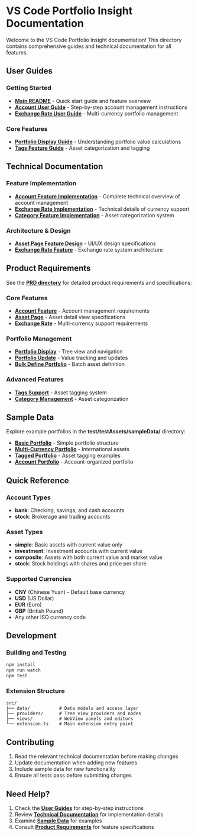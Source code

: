 # VS Code Portfolio Insight Documentation

Welcome to the VS Code Portfolio Insight documentation! This directory contains comprehensive guides and technical documentation for all features.

## User Guides

### Getting Started
- **[Main README](../README.md)** - Quick start guide and feature overview
- **[Account User Guide](AccountUserGuide.md)** - Step-by-step account management instructions
- **[Exchange Rate User Guide](ExchangeRateUserGuide.md)** - Multi-currency portfolio management

### Core Features
- **[Portfolio Display Guide](PortfolioTotalValueFeature.md)** - Understanding portfolio value calculations
- **[Tags Feature Guide](TagsFeatureImplementation.md)** - Asset categorization and tagging

## Technical Documentation

### Feature Implementation
- **[Account Feature Implementation](AccountFeatureImplementation.md)** - Complete technical overview of account management
- **[Exchange Rate Implementation](ExchangeRateImplementationSummary.md)** - Technical details of currency support
- **[Category Feature Implementation](CategoryFeatureImplementation.md)** - Asset categorization system

### Architecture & Design
- **[Asset Page Feature Design](../design/AssetPageFeatureDesign.md)** - UI/UX design specifications
- **[Exchange Rate Feature](ExchangeRateFeature.md)** - Exchange rate system architecture

## Product Requirements

See the **[PRD directory](../prd/)** for detailed product requirements and specifications:

### Core Features
- **[Account Feature](../prd/account/AccountFeature.md)** - Account management requirements
- **[Asset Page](../prd/AssetPage.md)** - Asset detail view specifications
- **[Exchange Rate](../prd/ExchangeRate.md)** - Multi-currency support requirements

### Portfolio Management
- **[Portfolio Display](../prd/PortfolioDisplay.md)** - Tree view and navigation
- **[Portfolio Update](../prd/PortfolioUpdateView.md)** - Value tracking and updates
- **[Bulk Define Portfolio](../prd/BulkDefinePortfolio.md)** - Batch asset definition

### Advanced Features
- **[Tags Support](../prd/tags/SupportTaggingForAsset.md)** - Asset tagging system
- **[Category Management](../prd/category/AssetCategory.md)** - Asset categorization

## Sample Data

Explore example portfolios in the **test/testAssets/sampleData/** directory:
- **[Basic Portfolio](../test/testAssets/sampleData/portfolio.json)** - Simple portfolio structure
- **[Multi-Currency Portfolio](../test/testAssets/sampleData/portfolioWithMultiCurrency.json)** - International assets
- **[Tagged Portfolio](../test/testAssets/sampleData/portfolioWithTags.json)** - Asset tagging examples
- **[Account Portfolio](../prd/account/portfolio.withAccount.sample.json)** - Account-organized portfolio

## Quick Reference

### Account Types
- **bank**: Checking, savings, and cash accounts
- **stock**: Brokerage and trading accounts

### Asset Types
- **simple**: Basic assets with current value only
- **investment**: Investment accounts with current value
- **composite**: Assets with both current value and market value
- **stock**: Stock holdings with shares and price per share

### Supported Currencies
- **CNY** (Chinese Yuan) - Default base currency
- **USD** (US Dollar)
- **EUR** (Euro)
- **GBP** (British Pound)
- Any other ISO currency code

## Development

### Building and Testing
```bash
npm install
npm run watch
npm test
```

### Extension Structure
```
src/
├── data/           # Data models and access layer
├── providers/      # Tree view providers and nodes
├── views/          # WebView panels and editors
└── extension.ts    # Main extension entry point
```

## Contributing

1. Read the relevant technical documentation before making changes
2. Update documentation when adding new features
3. Include sample data for new functionality
4. Ensure all tests pass before submitting changes

## Need Help?

1. Check the **[User Guides](#user-guides)** for step-by-step instructions
2. Review **[Technical Documentation](#technical-documentation)** for implementation details
3. Examine **[Sample Data](#sample-data)** for examples
4. Consult **[Product Requirements](#product-requirements)** for feature specifications
